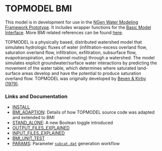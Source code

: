 # TOPMODEL BMI

This model is in development for use in the
[NGen Water Modeling Framework Prototype](https://github.com/NOAA-OWP/ngen).
It includes wrapper functions for the
[Basic Model Interface](https://bmi-spec.readthedocs.io/en/latest/).
More BMI related references can be found [here](refs/csdms).
  
TOPMODEL is a physically based, distributed watershed model that simulates
hydrologic fluxes of water (infiltration-excess overland flow, saturation
overland flow, infiltration, exfiltration, subsurface flow, evapotranspiration,
and channel routing) through a watershed. The model simulates explicit
groundwater/surface water interactions by predicting the movement of the
water table, which determines where saturated land-surface areas develop
and have the potential to produce saturation overland flow. TOPMODEL was
originally developed by
[Beven & Kirby (1979)](https://www.tandfonline.com/doi/abs/10.1080/02626667909491834).

### Links and Documentation
- [INSTALL](./INSTALL.md)
- [BMI_ADAPTION](./docs/BMI_ADAPTION.md): Details of how TOPMODEL source code was adapted and extended to BMI
- [STAND_ALONE](./docs/STAND_ALONE.md): A new Boolean toggle introduced
- [OUTPUT_FILES_EXPLAINED](./docs/OUTPUT_FILES_EXPLAINED.md)
- [INPUT_FILES_EXPLAINED](./docs/INPUT_FILES_EXPLAINED.md)
- [BMI_UNIT_TEST](./test/README.md)
- [PARAMS](./params/README.md): Parameter [`subcat.dat`](.data/subcat.dat) generation workflow